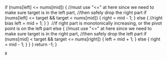 if (nums[left] <= nums[mid]) {
//must use "<=" at here since we need to make sure target is in the left part,
//then safely drop the right part
if (nums[left] <= target && target < nums[mid]) {
right = mid - 1;
}
else {
//right bias
left = mid + 1;
}
}
​
//if right part is monotonically increasing, or the pivot point is on the left part
else {
//must use "<=" at here since we need to make sure target is in the right part,
//then safely drop the left part
if (nums[mid] < target && target <= nums[right]) {
left = mid + 1;
}
else {
right = mid - 1;
}
}
}
return -1;
}
```
8
